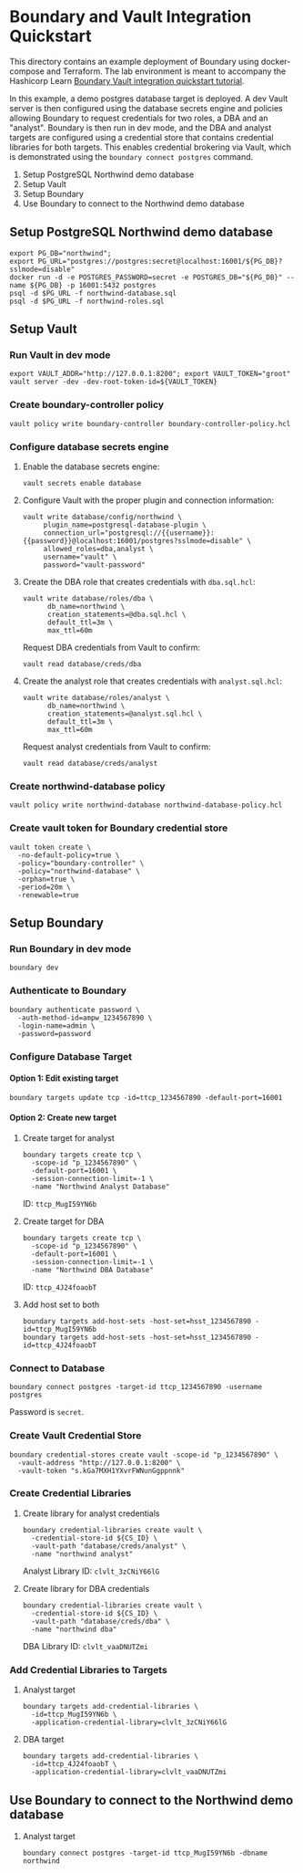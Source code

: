 # Boundary and Vault Integration Quickstart

This directory contains an example deployment of Boundary using docker-compose and Terraform. The lab environment is meant to accompany the Hashicorp Learn [Boundary Vault integration quickstart tutorial](https://learn.hashicorp.com/tutorials/boundary/vault-quickstart).

In this example, a demo postgres database target is deployed. A dev Vault server is then configured using the database secrets engine and policies allowing Boundary to request credentials for two roles, a DBA and an "analyst". Boundary is then run in dev mode, and the DBA and analyst targets are configured using a credential store that contains credential libraries for both targets. This enables credential brokering via Vault, which is demonstrated using the `boundary connect postgres` command.

1. Setup PostgreSQL Northwind demo database
2. Setup Vault
3. Setup Boundary
4. Use Boundary to connect to the Northwind demo database

## Setup PostgreSQL Northwind demo database


```shell
export PG_DB="northwind";
export PG_URL="postgres://postgres:secret@localhost:16001/${PG_DB}?sslmode=disable"
docker run -d -e POSTGRES_PASSWORD=secret -e POSTGRES_DB="${PG_DB}" --name ${PG_DB} -p 16001:5432 postgres
psql -d $PG_URL -f northwind-database.sql
psql -d $PG_URL -f northwind-roles.sql
```

## Setup Vault

### Run Vault in dev mode

```shell
export VAULT_ADDR="http://127.0.0.1:8200"; export VAULT_TOKEN="groot"
vault server -dev -dev-root-token-id=${VAULT_TOKEN}
```

### Create boundary-controller policy

```shell
vault policy write boundary-controller boundary-controller-policy.hcl
```

### Configure database secrets engine

1. Enable the database secrets engine:

    ```shell
    vault secrets enable database
    ```

1. Configure Vault with the proper plugin and connection information:

    ```shell
    vault write database/config/northwind \
         plugin_name=postgresql-database-plugin \
         connection_url="postgresql://{{username}}:{{password}}@localhost:16001/postgres?sslmode=disable" \
         allowed_roles=dba,analyst \
         username="vault" \
         password="vault-password"
    ```

1. Create the DBA role that creates credentials with `dba.sql.hcl`:

    ```shell
    vault write database/roles/dba \
          db_name=northwind \
          creation_statements=@dba.sql.hcl \
          default_ttl=3m \
          max_ttl=60m
    ```

    Request DBA credentials from Vault to confirm:

    ```shell
    vault read database/creds/dba
    ```

1. Create the analyst role that creates credentials with `analyst.sql.hcl`:

    ```shell
    vault write database/roles/analyst \
          db_name=northwind \
          creation_statements=@analyst.sql.hcl \
          default_ttl=3m \
          max_ttl=60m
    ```

    Request analyst credentials from Vault to confirm:

    ```shell
    vault read database/creds/analyst
    ```

### Create northwind-database policy

```shell
vault policy write northwind-database northwind-database-policy.hcl
```

### Create vault token for Boundary credential store

```shell
vault token create \
  -no-default-policy=true \
  -policy="boundary-controller" \
  -policy="northwind-database" \
  -orphan=true \
  -period=20m \
  -renewable=true
```

## Setup Boundary

### Run Boundary in dev mode

```shell
boundary dev
```

### Authenticate to Boundary

```shell
boundary authenticate password \
  -auth-method-id=ampw_1234567890 \
  -login-name=admin \
  -password=password
```

### Configure Database Target

#### Option 1: Edit existing target

```shell
boundary targets update tcp -id=ttcp_1234567890 -default-port=16001
```

#### Option 2: Create new target

1. Create target for analyst

    ```shell
    boundary targets create tcp \
      -scope-id "p_1234567890" \
      -default-port=16001 \
      -session-connection-limit=-1 \
      -name "Northwind Analyst Database"
    ```

    ID: `ttcp_MugI59YN6b`

1. Create target for DBA

    ```shell
    boundary targets create tcp \
      -scope-id "p_1234567890" \
      -default-port=16001 \
      -session-connection-limit=-1 \
      -name "Northwind DBA Database"
    ```

    ID: `ttcp_4J24foaobT`

1. Add host set to both

    ```shell
    boundary targets add-host-sets -host-set=hsst_1234567890 -id=ttcp_MugI59YN6b
    boundary targets add-host-sets -host-set=hsst_1234567890 -id=ttcp_4J24foaobT
    ```

### Connect to Database

```shell
boundary connect postgres -target-id ttcp_1234567890 -username postgres
```

Password is `secret`.

### Create Vault Credential Store

```shell
boundary credential-stores create vault -scope-id "p_1234567890" \
  -vault-address "http://127.0.0.1:8200" \
  -vault-token "s.kGa7MXH1YXvrFWNunGgppnnk"
```

### Create Credential Libraries

1. Create library for analyst credentials

    ```shell
    boundary credential-libraries create vault \
      -credential-store-id ${CS_ID} \
      -vault-path "database/creds/analyst" \
      -name "northwind analyst"
    ```

    Analyst Library ID: `clvlt_3zCNiY66lG`

1. Create library for DBA credentials

    ```shell
    boundary credential-libraries create vault \
      -credential-store-id ${CS_ID} \
      -vault-path "database/creds/dba" \
      -name "northwind dba"
    ```

    DBA Library ID: `clvlt_vaaDNUTZmi`

### Add Credential Libraries to Targets

1. Analyst target

    ```shell
    boundary targets add-credential-libraries \
      -id=ttcp_MugI59YN6b \
      -application-credential-library=clvlt_3zCNiY66lG
    ```

1. DBA target

    ```shell
    boundary targets add-credential-libraries \
      -id=ttcp_4J24foaobT \
      -application-credential-library=clvlt_vaaDNUTZmi
    ```
## Use Boundary to connect to the Northwind demo database

1. Analyst target

    ```shell
    boundary connect postgres -target-id ttcp_MugI59YN6b -dbname northwind
    ```
